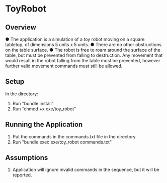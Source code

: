 # ToyRobot

## Overview

● The application is a simulation of a toy robot moving on a square tabletop, of dimensions 5 units x 5 units.
● There are no other obstructions on the table surface.
● The robot is free to roam around the surface of the table, but must be prevented
from falling to destruction. Any movement that would result in the robot falling from the table must be prevented, however further valid movement commands must still be allowed.

## Setup

In the directory:

1. Run "bundle install"
2. Run “chmod +x exe/toy_robot”

## Running the Application

1. Put the commands in the commands.txt file in the directory.
2. Run "bundle exec exe/toy_robot commands.txt"

## Assumptions

1. Application will ignore invalid commands in the sequence, but it will be reported.


